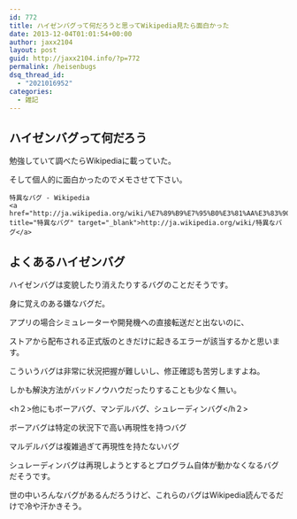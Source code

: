 ```yaml
---
id: 772
title: ハイゼンバグって何だろうと思ってWikipedia見たら面白かった
date: 2013-12-04T01:01:54+00:00
author: jaxx2104
layout: post
guid: http://jaxx2104.info/?p=772
permalink: /heisenbugs
dsq_thread_id:
  - "2021016952"
categories:
  - 雑記
---
```

## ハイゼンバグって何だろう

勉強していて調べたらWikipediaに載っていた。
  
そして個人的に面白かったのでメモさせて下さい。

```
特異なバグ - Wikipedia
<a href="http://ja.wikipedia.org/wiki/%E7%89%B9%E7%95%B0%E3%81%AA%E3%83%90%E3%82%B0" title="特異なバグ" target="_blank">http://ja.wikipedia.org/wiki/特異なバグ</a>
```

## よくあるハイゼンバグ

ハイゼンバグは変貌したり消えたりするバグのことだそうです。
  
身に覚えのある嫌なバグだ。

アプリの場合シミュレーターや開発機への直接転送だと出ないのに、
  
ストアから配布される正式版のときだけに起きるエラーが該当するかと思います。
  
こういうバグは非常に状況把握が難しいし、修正確認も苦労しますよね。
  
しかも解決方法がバッドノウハウだったりすることも少なく無い。

<h２>他にもボーアバグ、マンデルバグ、シュレーディンバグ</h２>
  
ボーアバグは特定の状況下で高い再現性を持つバグ
  
マルデルバグは複雑過ぎて再現性を持たないバグ
  
シュレーディンバグは再現しようとするとプログラム自体が動かなくなるバグ　だそうです。

世の中いろんなバグがあるんだろうけど、これらのバグはWikipedia読んでるだけで冷や汗かきそう。